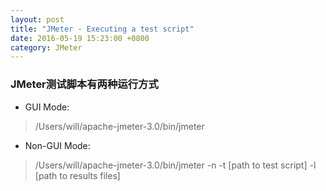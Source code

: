 ```yaml
---
layout: post
title: "JMeter - Executing a test script"
date: 2016-05-19 15:23:00 +0800
category: JMeter
---
```

### JMeter测试脚本有两种运行方式
* GUI Mode:
> /Users/will/apache-jmeter-3.0/bin/jmeter
* Non-GUI Mode:
> /Users/will/apache-jmeter-3.0/bin/jmeter -n -t [path to test script] -l [path to results files]
